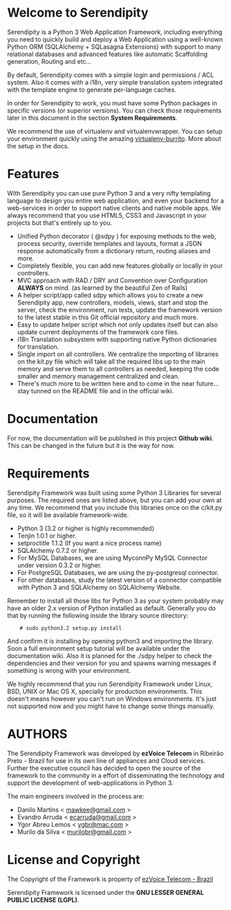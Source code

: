 Welcome to Serendipity
======================

Serendipity is a Python 3 Web Application Framework, including everything you need to quickly build and deploy a Web Application using a well-known Python ORM (SQLAlchemy + SQLasagna Extensions) with support to many relational databases and advanced features like automatic Scaffolding generation, Routing and etc...

By default, Serendipity comes with a simple login and permissions / ACL system. Also it comes with a i18n, very simple translation system integrated with the template engine to generate per-language caches.

In order for Serendipity to work, you must have some Python packages in specific versions (or superior versions). You can check those requirements later in this document in the section **System Requirements**.

We recommend the use of virtualenv and virtualenvwrapper. You can setup your environment quickly using the amazing [virtualenv-burrito](https://github.com/brainsik/virtualenv-burrito). More about the setup in the docs.


Features
========

With Serendipity you can use pure Python 3 and a very nifty templating language to design you entire web application, and even your backend for a web-services in order to support native clients and native mobile apps. We always recommend that you use HTML5, CSS3 and Javascript in your projects but that's entirely up to you.

- Unified Python decorator ( @sdpy ) for exposing methods to the web, process security, override templates and layouts, format a JSON response automatically from a dictionary return, routing aliases and more.
- Completely flexible, you can add new features globally or locally in your controllers.
- MVC approach with RAD / DRY and Convention over Configuration **ALWAYS** on mind. (as learned by the beautiful Zen of Rails)
- A helper script/app called sdpy which allows you to create a new Serendipity app, new controllers, models, views, start and stop the server, check the environment, run tests, update the framework version to the latest stable in this Git official repository and much more.
- Easy to update helper script which not only updates itself but can also update current deployments of the framework core files.
- i18n Translation subsystem with supporting native Python dictionaries for translation.
- Single import on all controllers. We centralize the importing of libraries on the kit.py file which will take all the required libs up to the main memory and serve them to all controllers as needed, keeping the code smaller and memory management centralized and clean.
- There's much more to be written here and to come in the near future... stay tunned on the README file and in the official wiki.

Documentation
=============

For now, the documentation will be published in this project **Github wiki**. This can be changed in the future but it is the way for now.

Requirements
============

Serendipity Framework was built using some Python 3 Libraries for several purposes.
The required ones are listed above, but you can add your own at any time. We recommend that you include this libraries once on the c/kit.py file, so it will be available framework-wide.

- Python 3 (3.2 or higher is highly recommended)
- Tenjin 1.0.1 or higher.
- setproctitle 1.1.2 (If you want a nice process name)
- SQLAlchemy 0.7.2 or higher.
- For MySQL Databases, we are using MyconnPy MySQL Connector under version 0.3.2 or higher.
- For PostgreSQL Databases, we are using the py-postgresql connector.
- For other databases, study the latest version of a connector compatible with Python 3 and SQLAlchemy on SQLAlchemy Website.

Remember to install all those libs for Python 3 as your system probably may have an older 2.x version of Python installed as default.
Generally you do that by running the following inside the library source directory:

        # sudo python3.2 setup.py install

And confirm it is installing by opening python3 and importing the library.
Soon a full environment setup tutorial will be available under the documentation wiki.
Also it is planned for the ./sdpy helper to check the dependencies and their version for you and spawns warning messages if something is wrong with your environment.

We highly recommend that you run Serendipity Framework under Linux, BSD, UNIX or Mac OS X, specially for production environments. This doesn't means however you can't run on Windows environments. It's just not supported now and you might have to change some things manually.


AUTHORS
=======

The Serendipity Framework was developed by **ezVoice Telecom** in Ribeirão Preto - Brazil for use in its own line of appliances and Cloud services. Further the executive council has decided to open the source of the framework to the community in a effort of disseminating the technology and support the development of web-applications in Python 3.

The main engineers involved in the process are:

- Danilo Martins                    < mawkee@gmail.com >
- Evandro Arruda                    < ecarruda@gmail.com >
- Ygor Abreu Lemos                  < ygbr@mac.com >
- Murilo da Silva                   < murilobr@gmail.com >

License and Copyright
=====================

The Copyright of the Framework is property of [ezVoice Telecom - Brazil](http://www.ezvoice.com.br)

Serendipity Framework is licensed under the **GNU LESSER GENERAL PUBLIC LICENSE (LGPL)**.

